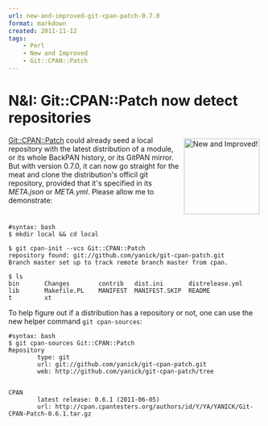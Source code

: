 ```yaml
---
url: new-and-improved-git-cpan-patch-0.7.0
format: markdown
created: 2011-11-12
tags:
    - Perl
    - New and Improved
    - Git::CPAN::Patch
---
```


# N&amp;I: Git::CPAN::Patch now detect repositories

<div style="float: right; padding: 5px;">
<img src="__ENTRY_DIR__/val_approuve.png" alt="New and Improved!" width="150"/>
</div>

[Git::CPAN::Patch](cpan) could already seed a local  repository
with the latest distribution of a module, or its whole BackPAN
history, or its GitPAN mirror.  But with version 0.7.0, it can now
go straight for the meat and clone the distribution's officil git repository,
provided that it's specified in its *META.json* or *META.yml*.
Please allow me to demonstrate:

<div style="clear: both"> </div>


    #syntax: bash
    $ mkdir local && cd local

    $ git cpan-init --vcs Git::CPAN::Patch
    repository found: git://github.com/yanick/git-cpan-patch.git
    Branch master set up to track remote branch master from cpan.

    $ ls
    bin       Changes        contrib   dist.ini       distrelease.yml  
    lib       Makefile.PL    MANIFEST  MANIFEST.SKIP  README   
    t         xt

To help figure out if a distribution has a repository or not, one can use the 
new helper command `git cpan-sources`:  

    #syntax: bash
    $ git cpan-sources Git::CPAN::Patch
    Repository
            type: git
            url: git://github.com/yanick/git-cpan-patch.git
            web: http://github.com/yanick/git-cpan-patch/tree


    CPAN
            latest release: 0.6.1 (2011-06-05)
            url: http://cpan.cpantesters.org/authors/id/Y/YA/YANICK/Git-CPAN-Patch-0.6.1.tar.gz


